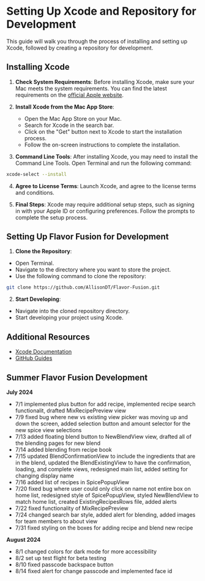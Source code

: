 # Setting Up Xcode and Repository for Development

This guide will walk you through the process of installing and setting up Xcode, followed by creating a repository for development.

## Installing Xcode

1. **Check System Requirements**: Before installing Xcode, make sure your Mac meets the system requirements. You can find the latest requirements on the [official Apple website](https://developer.apple.com/xcode/).

2. **Install Xcode from the Mac App Store**:
   - Open the Mac App Store on your Mac.
   - Search for Xcode in the search bar.
   - Click on the "Get" button next to Xcode to start the installation process.
   - Follow the on-screen instructions to complete the installation.

3. **Command Line Tools**: After installing Xcode, you may need to install the Command Line Tools. Open Terminal and run the following command:

```bash
xcode-select --install
```

4. **Agree to License Terms**: Launch Xcode, and agree to the license terms and conditions.

5. **Final Steps**: Xcode may require additional setup steps, such as signing in with your Apple ID or configuring preferences. Follow the prompts to complete the setup process.

## Setting Up Flavor Fusion for Development

1. **Clone the Repository**:
- Open Terminal.
- Navigate to the directory where you want to store the project.
- Use the following command to clone the repository:

```bash
git clone https://github.com/AllisonDT/Flavor-Fusion.git
```

2. **Start Developing**:
- Navigate into the cloned repository directory.
- Start developing your project using Xcode.

## Additional Resources

- [Xcode Documentation](https://developer.apple.com/documentation/xcode)
- [GitHub Guides](https://guides.github.com/)

## Summer Flavor Fusion Development
**July 2024**
- 7/1 implemented plus button for add recipe, implemented recipe search functionalit, drafted MixRecipePreview view
- 7/9 fixed bug where new vs existing view picker was moving up and down the screen, added selection button and amount selector for the new spice view selections
- 7/13 added floating blend button to NewBlendView view, drafted all of the blending pages for new blend
- 7/14 added blending from recipe book
- 7/15 updated BlendConfirmationView to include the ingredients that are in the blend, updated the BlendExistingView to have the confirmation, loading, and complete views, redesigned main list, added setting for changing display name
- 7/16 added list of recipes in SpicePopupView
- 7/20 fixed bug where user could only click on name not entire box on home list, redesigned style of SpicePopupView, styled NewBlendView to match home list, created ExistingRecipesRows file, added alerts
- 7/22 fixed functionality of MixRecipePreview
- 7/24 changed search bar style, added alert for blending, added images for team members to about view
- 7/31 fixed styling on the boxes for adding recipe and blend new recipe

**August 2024**
- 8/1 changed colors for dark mode for more accessibility
- 8/2 set up test flight for beta testing
- 8/10 fixed passcode backspace button
- 8/14 fixed alert for change passcode and implemented face id
       




